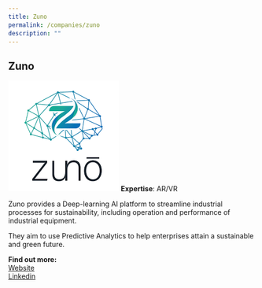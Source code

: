 ```yaml
---
title: Zuno
permalink: /companies/zuno
description: ""
---
```

## Zuno

![Alt text for image on Isomer site](/images/companies/zuno.png)
**Expertise**: AR/VR

Zuno provides a Deep-learning AI platform to streamline industrial processes for sustainability, including operation and performance of industrial equipment.

They aim to use Predictive Analytics to help enterprises attain a sustainable and green future.

**Find out more:** \
[Website](https://zuno-ai.com/)\
[Linkedin](
https://www.linkedin.com/company/zuno-ai/)
